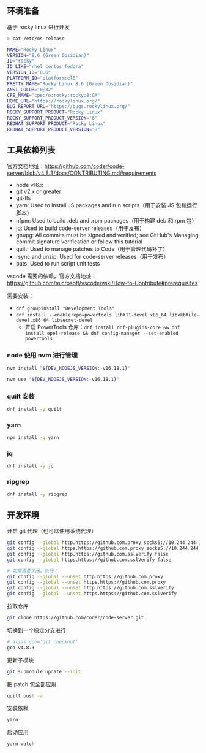 ## 环境准备

基于 rocky linux 进行开发

```bash
> cat /etc/os-release

NAME="Rocky Linux"
VERSION="8.6 (Green Obsidian)"
ID="rocky"
ID_LIKE="rhel centos fedora"
VERSION_ID="8.6"
PLATFORM_ID="platform:el8"
PRETTY_NAME="Rocky Linux 8.6 (Green Obsidian)"
ANSI_COLOR="0;32"
CPE_NAME="cpe:/o:rocky:rocky:8:GA"
HOME_URL="https://rockylinux.org/"
BUG_REPORT_URL="https://bugs.rockylinux.org/"
ROCKY_SUPPORT_PRODUCT="Rocky Linux"
ROCKY_SUPPORT_PRODUCT_VERSION="8"
REDHAT_SUPPORT_PRODUCT="Rocky Linux"
REDHAT_SUPPORT_PRODUCT_VERSION="8"
```

## 工具依赖列表

官方文档地址：<https://github.com/coder/code-server/blob/v4.8.3/docs/CONTRIBUTING.md#requirements>

- node v16.x
- git v2.x or greater
- git-lfs
- yarn: Used to install JS packages and run scripts（用于安装 JS 包和运行脚本）
- nfpm: Used to build .deb and .rpm packages（用于构建 deb 和 rpm 包）
- jq:  Used to build code-server releases（用于发布）
- gnupg: All commits must be signed and verified; see GitHub's Managing commit signature verification or follow this tutorial
- quilt: Used to manage patches to Code（用于管理代码补丁）
- rsync and unzip: Used for code-server releases（用于发布）
- bats: Used to run script unit tests

vscode 需要的依赖，官方文档地址：<https://github.com/microsoft/vscode/wiki/How-to-Contribute#prerequisites>

需要安装：

- `dnf groupinstall "Development Tools"`
- `dnf install --enablerepo=powertools libX11-devel.x86_64 libxkbfile-devel.x86_64 libsecret-devel` 
  - 开启 PowerTools 仓库：`dnf install dnf-plugins-core && dnf install epel-release && dnf config-manager --set-enabled powertools`

### node 使用 nvm 进行管理

```bash
nvm install "${DEV_NODEJS_VERSION:-v16.18.1}"

nvm use "${DEV_NODEJS_VERSION:-v16.18.1}"
```

### quilt 安装

```bash
dnf install -y quilt
```

### yarn

```bash
npm install -g yarn
```

### jq

```bash
dnf install -y jq
```

### ripgrep

```bash
dnf install -y ripgrep
```

## 开发环境

开启 git 代理（也可以使用系统代理）

```bash
git config --global http.https://github.com.proxy socks5://10.244.244.103:8899
git config --global https.https://github.com.proxy socks5://10.244.244.103:8899
git config --global http.https://github.com.sslVerify false
git config --global https.https://github.com.sslVerify false

# 如果需要关闭，执行：
git config --global --unset http.https://github.com.proxy
git config --global --unset https.https://github.com.proxy
git config --global --unset http.https://github.com.sslVerify
git config --global --unset https.https://github.com.sslVerify
```

拉取仓库

```bash
git clone https://github.com/coder/code-server.git
```

切换到一个稳定分支进行

```bash
# alias gco='git checkout'
gco v4.8.3
```

更新子模块

```bash
git submodule update --init
```

把 patch 包全部应用

```bash
quilt push -a
```

安装依赖

```bash
yarn
```

启动应用

```bash
yarn watch
```
